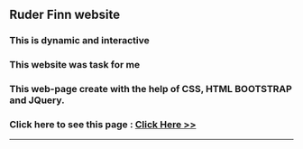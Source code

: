 ## Ruder Finn website 
### This is dynamic and interactive
### This website was task for me 

### This web-page create with the help of CSS, HTML BOOTSTRAP and JQuery.
### Click here to see this page : [Click Here >>](https://subratgoogle.github.io/ruder-finn-website/)
<hr>
